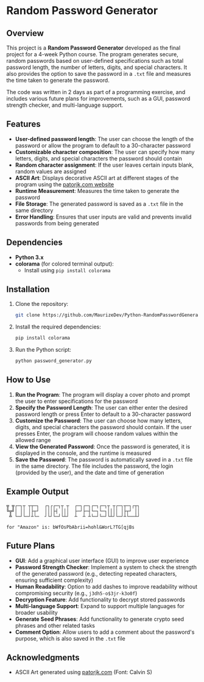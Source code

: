 # Random Password Generator

## Overview
This project is a **Random Password Generator** developed as the final project for a 4-week Python course. The program generates secure, random passwords based on user-defined specifications such as total password length, the number of letters, digits, and special characters. It also provides the option to save the password in a `.txt` file and measures the time taken to generate the password.

The code was written in 2 days as part of a programming exercise, and includes various future plans for improvements, such as a GUI, password strength checker, and multi-language support.

## Features
- **User-defined password length**: The user can choose the length of the password or allow the program to default to a 30-character password
- **Customizable character composition**: The user can specify how many letters, digits, and special characters the password should contain
- **Random character assignment**: If the user leaves certain inputs blank, random values are assigned
- **ASCII Art**: Displays decorative ASCII art at different stages of the program using the [patorjk.com website](https://patorjk.com/software/taag)
- **Runtime Measurement**: Measures the time taken to generate the password
- **File Storage**: The generated password is saved as a `.txt` file in the same directory
- **Error Handling**: Ensures that user inputs are valid and prevents invalid passwords from being generated

## Dependencies
- **Python 3.x**
- **colorama** (for colored terminal output):
    - Install using `pip install colorama`

## Installation

1. Clone the repository:
    ```bash
    git clone https://github.com/MaurizeDev/Python-RandomPasswordGenerator/
    ```

2. Install the required dependencies:
    ```bash
    pip install colorama
    ```

3. Run the Python script:
    ```bash
    python password_generator.py
    ```

## How to Use

1. **Run the Program**: The program will display a cover photo and prompt the user to enter specifications for the password
2. **Specify the Password Length**: The user can either enter the desired password length or press Enter to default to a 30-character password
3. **Customize the Password**: The user can choose how many letters, digits, and special characters the password should contain. If the user presses Enter, the program will choose random values within the allowed range
4. **View the Generated Password**: Once the password is generated, it is displayed in the console, and the runtime is measured
5. **Save the Password**: The password is automatically saved in a `.txt` file in the same directory. The file includes the password, the login (provided by the user), and the date and time of generation

## Example Output

```
╦ ╦┌─┐┬ ┬┬─┐  ┌┐┌┌─┐┬ ┬  ┌─┐┌─┐┌─┐┌─┐┬ ┬┌─┐┬─┐┌┬┐
╚╦╝│ ││ │├┬┘  │││├┤ │││  ├─┘├─┤└─┐└─┐││││ │├┬┘ ││
 ╩ └─┘└─┘┴└─  ┘└┘└─┘└┴┘  ┴  ┴ ┴└─┘└─┘└┴┘└─┘┴└──┴┘

for "Amazon" is: bWfOsPbAbrii=hohl&WorL?TG[qjBs
```

## Future Plans
- **GUI**: Add a graphical user interface (GUI) to improve user experience
- **Password Strength Checker**: Implement a system to check the strength of the generated password (e.g., detecting repeated characters, ensuring sufficient complexity)
- **Human Readability**: Option to add dashes to improve readability without compromising security (e.g., `j3dh5-o$3jr-k3o0f`)
- **Decryption Feature**: Add functionality to decrypt stored passwords
- **Multi-language Support**: Expand to support multiple languages for broader usability
- **Generate Seed Phrases**: Add functionality to generate crypto seed phrases and other related tasks
- **Comment Option**: Allow users to add a comment about the password's purpose, which is also saved in the `.txt` file

## Acknowledgments
- ASCII Art generated using [patorjk.com](https://patorjk.com/software/taag) (Font: Calvin S)
